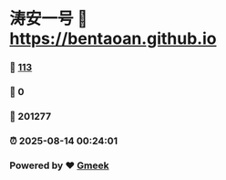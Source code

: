 # 涛安一号 :link: https://bentaoan.github.io 
### :page_facing_up: [113](https://bentaoan.github.io/tag.html) 
### :speech_balloon: 0 
### :hibiscus: 201277 
### :alarm_clock: 2025-08-14 00:24:01 
### Powered by :heart: [Gmeek](https://github.com/Meekdai/Gmeek)
